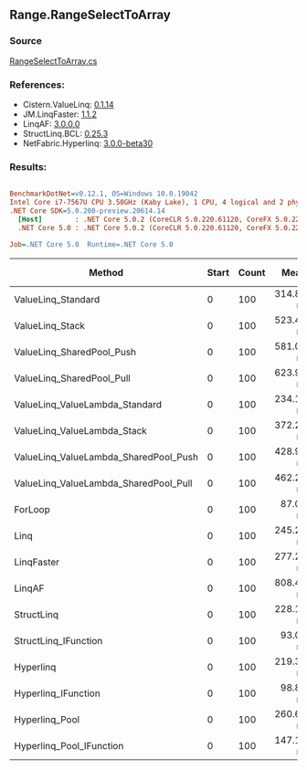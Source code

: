 ﻿## Range.RangeSelectToArray

### Source
[RangeSelectToArray.cs](../LinqBenchmarks/Range/RangeSelectToArray.cs)

### References:
- Cistern.ValueLinq: [0.1.14](https://www.nuget.org/packages/Cistern.ValueLinq/0.1.14)
- JM.LinqFaster: [1.1.2](https://www.nuget.org/packages/JM.LinqFaster/1.1.2)
- LinqAF: [3.0.0.0](https://www.nuget.org/packages/LinqAF/3.0.0.0)
- StructLinq.BCL: [0.25.3](https://www.nuget.org/packages/StructLinq.BCL/0.25.3)
- NetFabric.Hyperlinq: [3.0.0-beta30](https://www.nuget.org/packages/NetFabric.Hyperlinq/3.0.0-beta30)

### Results:
``` ini

BenchmarkDotNet=v0.12.1, OS=Windows 10.0.19042
Intel Core i7-7567U CPU 3.50GHz (Kaby Lake), 1 CPU, 4 logical and 2 physical cores
.NET Core SDK=5.0.200-preview.20614.14
  [Host]        : .NET Core 5.0.2 (CoreCLR 5.0.220.61120, CoreFX 5.0.220.61120), X64 RyuJIT
  .NET Core 5.0 : .NET Core 5.0.2 (CoreCLR 5.0.220.61120, CoreFX 5.0.220.61120), X64 RyuJIT

Job=.NET Core 5.0  Runtime=.NET Core 5.0  

```
|                                Method | Start | Count |      Mean |    Error |   StdDev | Ratio | RatioSD |  Gen 0 | Gen 1 | Gen 2 | Allocated |
|-------------------------------------- |------ |------ |----------:|---------:|---------:|------:|--------:|-------:|------:|------:|----------:|
|                    ValueLinq_Standard |     0 |   100 | 314.86 ns | 0.869 ns | 0.771 ns |  3.62 |    0.02 | 0.2027 |     - |     - |     424 B |
|                       ValueLinq_Stack |     0 |   100 | 523.43 ns | 2.582 ns | 2.289 ns |  6.01 |    0.04 | 0.3166 |     - |     - |     664 B |
|             ValueLinq_SharedPool_Push |     0 |   100 | 581.06 ns | 2.349 ns | 1.834 ns |  6.67 |    0.05 | 0.2022 |     - |     - |     424 B |
|             ValueLinq_SharedPool_Pull |     0 |   100 | 623.99 ns | 1.593 ns | 1.412 ns |  7.17 |    0.04 | 0.2022 |     - |     - |     424 B |
|        ValueLinq_ValueLambda_Standard |     0 |   100 | 234.13 ns | 0.588 ns | 0.521 ns |  2.69 |    0.01 | 0.2027 |     - |     - |     424 B |
|           ValueLinq_ValueLambda_Stack |     0 |   100 | 372.23 ns | 1.558 ns | 1.381 ns |  4.28 |    0.03 | 0.3171 |     - |     - |     664 B |
| ValueLinq_ValueLambda_SharedPool_Push |     0 |   100 | 428.97 ns | 0.929 ns | 0.776 ns |  4.93 |    0.02 | 0.2027 |     - |     - |     424 B |
| ValueLinq_ValueLambda_SharedPool_Pull |     0 |   100 | 462.28 ns | 1.922 ns | 1.605 ns |  5.31 |    0.04 | 0.2022 |     - |     - |     424 B |
|                               ForLoop |     0 |   100 |  87.03 ns | 0.428 ns | 0.379 ns |  1.00 |    0.00 | 0.2027 |     - |     - |     424 B |
|                                  Linq |     0 |   100 | 245.22 ns | 2.494 ns | 2.211 ns |  2.82 |    0.03 | 0.2446 |     - |     - |     512 B |
|                            LinqFaster |     0 |   100 | 277.23 ns | 1.641 ns | 1.455 ns |  3.19 |    0.02 | 0.4053 |     - |     - |     848 B |
|                                LinqAF |     0 |   100 | 808.42 ns | 3.860 ns | 3.422 ns |  9.29 |    0.06 | 0.7534 |     - |     - |    1576 B |
|                            StructLinq |     0 |   100 | 228.16 ns | 0.392 ns | 0.367 ns |  2.62 |    0.01 | 0.2294 |     - |     - |     480 B |
|                  StructLinq_IFunction |     0 |   100 |  93.02 ns | 0.424 ns | 0.331 ns |  1.07 |    0.01 | 0.2027 |     - |     - |     424 B |
|                             Hyperlinq |     0 |   100 | 219.38 ns | 0.735 ns | 0.651 ns |  2.52 |    0.01 | 0.2027 |     - |     - |     424 B |
|                   Hyperlinq_IFunction |     0 |   100 |  98.83 ns | 0.591 ns | 0.553 ns |  1.14 |    0.01 | 0.2027 |     - |     - |     424 B |
|                        Hyperlinq_Pool |     0 |   100 | 260.61 ns | 0.572 ns | 0.507 ns |  2.99 |    0.01 | 0.0267 |     - |     - |      56 B |
|              Hyperlinq_Pool_IFunction |     0 |   100 | 147.19 ns | 0.384 ns | 0.359 ns |  1.69 |    0.01 | 0.0267 |     - |     - |      56 B |
